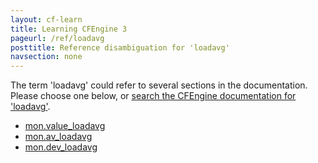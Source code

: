 ```yaml
---
layout: cf-learn
title: Learning CFEngine 3
pageurl: /ref/loadavg
posttitle: Reference disambiguation for 'loadavg'
navsection: none
---
```


The term 'loadavg' could refer to several sections in the documentation. Please choose one below, or
[search the CFEngine documentation for 'loadavg'](http://docs.cfengine.com/latest/search.html?q=loadavg).

- [mon.value_loadavg](http://docs.cfengine.com/latest/reference-special-variables-mon.html#mon-value_loadavg)
- [mon.av_loadavg](http://docs.cfengine.com/latest/reference-special-variables-mon.html#mon-av_loadavg)
- [mon.dev_loadavg](http://docs.cfengine.com/latest/reference-special-variables-mon.html#mon-dev_loadavg)
